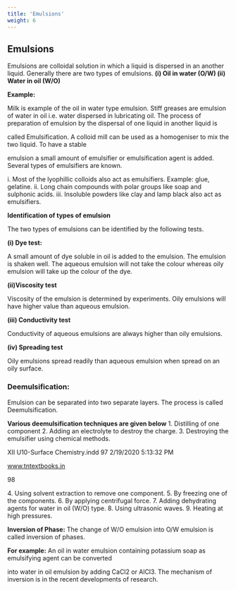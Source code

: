 ```yaml
---
title: 'Emulsions'
weight: 6
---
```

## Emulsions
 Emulsions are colloidal solution in which a liquid is dispersed in an another liquid. Generally there are two types of emulsions. **(i) Oil in water (O/W) (ii) Water in oil (W/O)**

**Example:**

Milk is example of the oil in water type emulsion. Stiff greases are emulsion of water in oil i.e. water dispersed in lubricating oil. The process of preparation of emulsion by the dispersal of one liquid in another liquid is

called Emulsification. A colloid mill can be used as a homogeniser to mix the two liquid. To have a stable

emulsion a small amount of emulsifier or emulsification agent is added. Several types of emulsifiers are known.

i. Most of the lyophillic colloids also act as emulsifiers. Example: glue, gelatine. ii. Long chain compounds with polar groups like soap and sulphonic acids. iii. Insoluble powders like clay and lamp black also act as emulsifiers.

**Identification of types of emulsion**

The two types of emulsions can be identified by the following tests.

**(i) Dye test:**

A small amount of dye soluble in oil is added to the emulsion. The emulsion is shaken well. The aqueous emulsion will not take the colour whereas oily emulsion will take up the colour of the dye.

**(ii)Viscosity test**

Viscosity of the emulsion is determined by experiments. Oily emulsions will have higher value than aqueous emulsion.

**(iii) Conductivity test**

Conductivity of aqueous emulsions are always higher than oily emulsions.

**(iv) Spreading test**

Oily emulsions spread readily than aqueous emulsion when spread on an oily surface.

### Deemulsification:


Emulsion can be separated into two separate layers. The process is called Deemulsification.

**Various deemulsification techniques are given below** 1\. Distilling of one component 2. Adding an electrolyte to destroy the charge. 3. Destroying the emulsifier using chemical methods.

XII U10-Surface Chemistry.indd 97 2/19/2020 5:13:32 PM

www.tntextbooks.in




  

98

4\. Using solvent extraction to remove one component. 5. By freezing one of the components. 6. By applying centrifugal force. 7. Adding dehydrating agents for water in oil (W/O) type. 8. Using ultrasonic waves. 9. Heating at high pressures.

**Inversion of Phase:** The change of W/O emulsion into O/W emulsion is called inversion of phases.

**For example:** An oil in water emulsion containing potassium soap as emulsifying agent can be converted

into water in oil emulsion by adding CaCl2 or AlCl3. The mechanism of inversion is in the recent developments of research.
